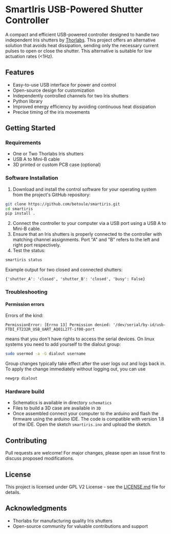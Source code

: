 SmartIris USB-Powered Shutter Controller
========================================

A compact and efficient USB-powered controller designed to handle two
independent Iris shutters by
[Thorlabs](https://www.thorlabs.com/newgrouppage9.cfm?objectgroup_id=6619&pn=SHB1T#7096). This
project offers an alternative solution that avoids heat dissipation,
sending only the necessary current pulses to open or close the
shutter. This alternative is suitable for low actuation rates (<1Hz).

Features
--------

* Easy-to-use USB interface for power and control
* Open-source design for customization
* Independently controlled channels for two Iris shutters
* Python library
* Improved energy efficiency by avoiding continuous heat dissipation
* Precise timing of the iris movements

Getting Started
---------------

### Requirements

* One or Two Thorlabs Iris shutters
* USB A to Mini-B cable
* 3D printed or custom PCB case (optional)

### Software Installation

1. Download and install the control software for your operating system from the project's GitHub repository:
```bash
git clone https://github.com/betoule/smartiris.git
cd smartiris
pip install .
```
2. Connect the controller to your computer via a USB port using a USB A to Mini-B cable.
3. Ensure that an Iris shutters is properly connected to the controller with matching channel assignments. Port "A" and "B" refers to the left and right port respectively.
4. Test the status:
```bash
smartiris status
```
Example output for two closed and connected shutters:
```
{'shutter_A': 'closed', 'shutter_B': 'closed', 'busy': False}
```

### Troubleshooting

#### Permission errors 

Errors of the kind:
```
PermissionError: [Errno 13] Permission denied: '/dev/serial/by-id/usb-FTDI_FT232R_USB_UART_AQ01L27T-if00-port
```
means that you don't have rights to access the serial devices. On linux systems you need to add yourself to the dialout group:
```bash
sudo usermod -a -G dialout username
```
Group changes typically take effect after the user logs out and logs back in. To apply the change immediately without logging out, you can use
```bash
newgrp dialout
```

### Hardware build

* Schematics is available in directory `schematics`
* Files to build a 3D case are available in `3D`
* Once assembled connect your computer to the arduino and flash the firmware using the arduino IDE. The code is compatible with version 1.8 of the IDE. Open the sketch `smartiris.ino` and upload the sketch.

Contributing
------------

Pull requests are welcome! For major changes, please open an issue first to discuss proposed modifications.

License
-------

This project is licensed under GPL V2 License - see the [LICENSE.md](LICENSE.md) file for details.

Acknowledgments
--------------

* Thorlabs for manufacturing quality Iris shutters
* Open-source community for valuable contributions and support
